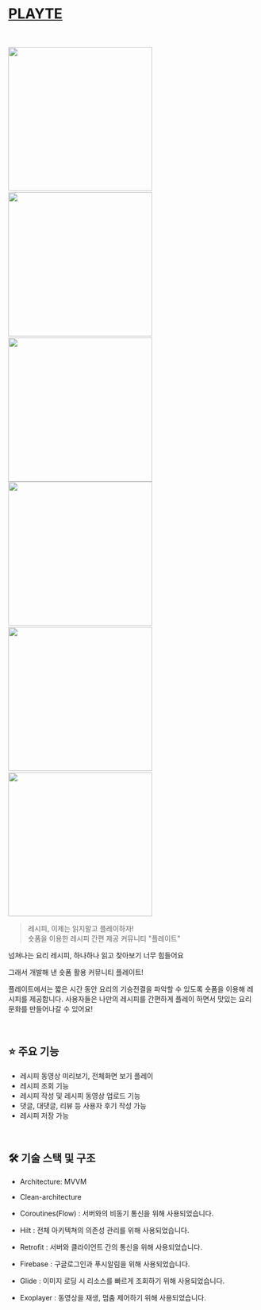 # [PLAYTE](https://play.google.com/store/apps/details?id=com.cmc.recipe&hl=ko)

<br>

<img src="https://github.com/user-attachments/assets/67b86e99-d27a-4636-afd0-874f69e072cf" width="290"/>&nbsp;&nbsp;
<img src="https://github.com/user-attachments/assets/75b084da-b738-4d76-b88b-86bc71cc3318" width="290"/>&nbsp;&nbsp;
<img src="https://github.com/user-attachments/assets/e548c053-ab06-4f76-b6b4-db7421249af7" width="290"/>
<img src="https://github.com/user-attachments/assets/0b0b1b26-741a-4665-83a7-4e554b2141af" width="290"/>&nbsp;&nbsp;
<img src="https://github.com/user-attachments/assets/a6725ba4-0ae0-4841-bdbb-475785abf8c5" width="290"/>&nbsp;&nbsp;
<img src="https://github.com/user-attachments/assets/8edfc28e-6472-4fc7-b647-6958c4f1086a" width="290"/>
<br>
> 레시피, 이제는 읽지말고 플레이하자! <br>
> 숏폼을 이용한 레시피 간편 제공 커뮤니티 "플레이트" <br>

넘쳐나는 요리 레시피, 하나하나 읽고 찾아보기 너무 힘들어요

그래서 개발해 낸 숏폼 활용 커뮤니티 플레이트!

플레이트에서는 짧은 시간 동안 요리의 기승전결을 파악할 수 있도록 숏폼을 이용해 레시피를 제공합니다. 사용자들은 나만의 레시피를 간편하게 플레이 하면서 맛있는 요리 문화를 만들어나갈 수 있어요!

<br>

## ⭐️ 주요 기능

- 레시피 동영상 미리보기, 전체화면 보기 플레이
- 레시피 조회 기능 
- 레시피 작성 및 레시피 동영상 업로드 기능
- 댓글, 대댓글, 리뷰 등 사용자 후기 작성 가능
- 레시피 저장 가능

<br>

## 🛠 기술 스택 및 구조
- Architecture: MVVM
  
- Clean-architecture
  
- Coroutines(Flow) : 서버와의 비동기 통신을 위해 사용되었습니다.
  
- Hilt : 전체 아키텍쳐의 의존성 관리를 위해 사용되었습니다.
    
- Retrofit : 서버와 클라이언트 간의 통신을 위해 사용되었습니다.
  
- Firebase : 구글로그인과 푸시알림을 위해 사용되었습니다.
  
- Glide : 이미지 로딩 시 리소스를 빠르게 조회하기 위해 사용되었습니다.

- Exoplayer : 동영상을 재생, 멈춤 제어하기 위해 사용되었습니다.

<br>

